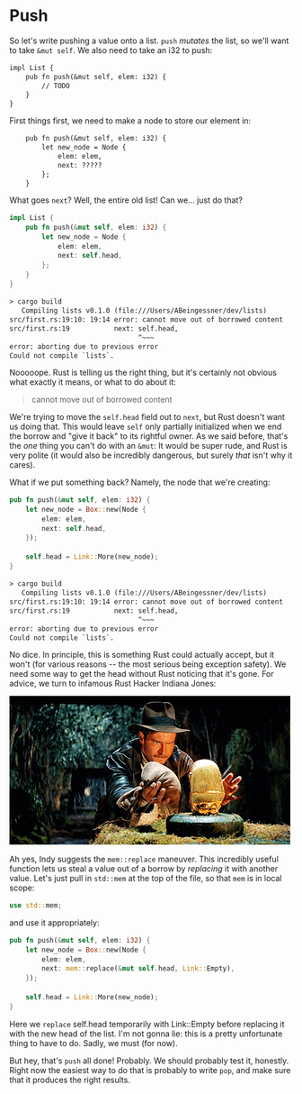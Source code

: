 # Push

So let's write pushing a value onto a list. `push` *mutates* the list,
so we'll want to take `&mut self`. We also need to take an i32 to push:

```rust,ignore
impl List {
    pub fn push(&mut self, elem: i32) {
        // TODO
    }
}
```

First things first, we need to make a node to store our element in:

```rust,ignore
    pub fn push(&mut self, elem: i32) {
        let new_node = Node {
            elem: elem,
            next: ?????
        };
    }
```

What goes `next`? Well, the entire old list! Can we... just do that?

```rust
impl List {
    pub fn push(&mut self, elem: i32) {
        let new_node = Node {
            elem: elem,
            next: self.head,
        };
    }
}
```

```text
> cargo build
   Compiling lists v0.1.0 (file:///Users/ABeingessner/dev/lists)
src/first.rs:19:10: 19:14 error: cannot move out of borrowed content
src/first.rs:19           next: self.head,
                                ^~~~
error: aborting due to previous error
Could not compile `lists`.
```

Nooooope. Rust is telling us the right thing, but it's certainly not obvious
what exactly it means, or what to do about it:

> cannot move out of borrowed content

We're trying to move the `self.head` field out to `next`, but Rust doesn't want
us doing that. This would leave `self` only partially initialized when we end
the borrow and "give it back" to its rightful owner. As we said before, that's
the *one* thing you can't do with an `&mut`: It would be super rude,
and Rust is very polite (it would also be incredibly dangerous, but surely
*that* isn't why it cares).

What if we put something back? Namely, the node that we're creating:


```rust
pub fn push(&mut self, elem: i32) {
    let new_node = Box::new(Node {
        elem: elem,
        next: self.head,
    });

    self.head = Link::More(new_node);
}
```

```text
> cargo build
   Compiling lists v0.1.0 (file:///Users/ABeingessner/dev/lists)
src/first.rs:19:10: 19:14 error: cannot move out of borrowed content
src/first.rs:19           next: self.head,
                                ^~~~
error: aborting due to previous error
Could not compile `lists`.
```

No dice. In principle, this is something Rust could actually accept, but it
won't (for various reasons -- the most serious being exception safety). We need
some way to get the head without Rust noticing that it's gone. For advice, we
turn to infamous Rust Hacker Indiana Jones:

![Indy Prepares to mem::replace](indy.gif)

Ah yes, Indy suggests the `mem::replace` maneuver. This incredibly useful
function lets us steal a value out of a borrow by *replacing* it with another
value. Let's just pull in `std::mem` at the top of the file, so that `mem` is in
local scope:

```rust
use std::mem;
```

and use it appropriately:

```rust
pub fn push(&mut self, elem: i32) {
    let new_node = Box::new(Node {
        elem: elem,
        next: mem::replace(&mut self.head, Link::Empty),
    });

    self.head = Link::More(new_node);
}
```

Here we `replace` self.head temporarily with Link::Empty before replacing it
with the new head of the list. I'm not gonna lie: this is a pretty unfortunate
thing to have to do. Sadly, we must (for now).

But hey, that's `push` all done! Probably. We should probably test it, honestly.
Right now the easiest way to do that is probably to write `pop`, and make sure
that it produces the right results.
